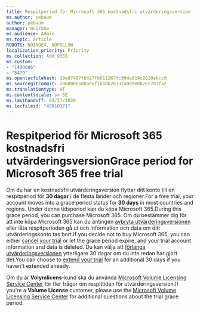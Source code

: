 ```yaml
---
title: Respitperiod för Microsoft 365 kostnadsfri utvärderingsversion
ms.author: pebaum
author: pebaum
manager: mnirkhe
ms.audience: Admin
ms.topic: article
ROBOTS: NOINDEX, NOFOLLOW
localization_priority: Priority
ms.collection: Adm_O365
ms.custom:
- "1400006"
- "5479"
ms.openlocfilehash: 19e87487fbb27fb811267fc99da819c2620ebcc0
ms.sourcegitcommit: 286000b588adef1bbbb28337a9d9e087ec783fa2
ms.translationtype: HT
ms.contentlocale: sv-SE
ms.lasthandoff: 04/27/2020
ms.locfileid: "43910171"
---
```

# <a name="grace-period-for-microsoft-365-free-trial"></a><span data-ttu-id="b442f-102">Respitperiod för Microsoft 365 kostnadsfri utvärderingsversion</span><span class="sxs-lookup"><span data-stu-id="b442f-102">Grace period for Microsoft 365 free trial</span></span>

<span data-ttu-id="b442f-103">Om du har en kostnadsfri utvärderingsversion flyttar ditt konto till en respitperiod för **30 dagar** i de flesta länder och regioner.</span><span class="sxs-lookup"><span data-stu-id="b442f-103">For a free trial, your account moves into a grace period status for **30 days** in most countries and regions.</span></span> <span data-ttu-id="b442f-104">Under denna tidsperiod kan du köpa Microsoft 365.</span><span class="sxs-lookup"><span data-stu-id="b442f-104">During this grace period, you can purchase Microsoft 365.</span></span> <span data-ttu-id="b442f-105">Om du bestämmer dig för att inte köpa Microsoft 365 kan du antingen [avbryta utvärderingsversionen](https://docs.microsoft.com/microsoft-365/commerce/subscriptions/cancel-your-subscription?view=o365-worldwide) eller låta respitperioden gå ut och information och data om ditt utvärderingskonto tas bort.</span><span class="sxs-lookup"><span data-stu-id="b442f-105">If you decide not to buy Microsoft 365, you can either [cancel your trial](https://docs.microsoft.com/microsoft-365/commerce/subscriptions/cancel-your-subscription?view=o365-worldwide) or let the grace period expire, and your trial account information and data is deleted.</span></span> <span data-ttu-id="b442f-106">Du kan välja att [förlänga utvärderingsversionen](https://docs.microsoft.com/microsoft-365/commerce/extend-your-trial) ytterligare 30 dagar om du inte redan har gjort det.</span><span class="sxs-lookup"><span data-stu-id="b442f-106">You can choose to [extend your trial](https://docs.microsoft.com/microsoft-365/commerce/extend-your-trial) for an additional 30 days if you haven't extended already.</span></span>

<span data-ttu-id="b442f-107">Om du är **Volymlicens**-kund ska du använda [Microsoft Volume Licensing Service Center](https://support.microsoft.com/help/4471406/how-to-contact-the-microsoft-volume-licensing-service-center) för fler frågor om respittiden för utvärderingsversion.</span><span class="sxs-lookup"><span data-stu-id="b442f-107">If you're a **Volume License** customer, please use the [Microsoft Volume Licensing Service Center](https://support.microsoft.com/help/4471406/how-to-contact-the-microsoft-volume-licensing-service-center) for additional questions about the trial grace period.</span></span>
